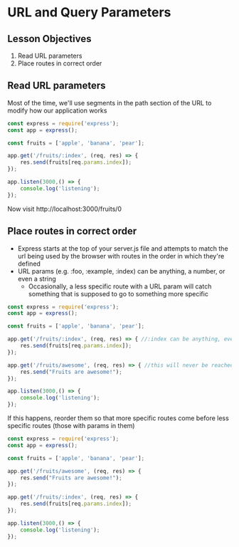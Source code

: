 # URL and Query Parameters

## Lesson Objectives

1. Read URL parameters
1. Place routes in correct order

## Read URL parameters

Most of the time, we'll use segments in the path section of the URL to modify how our application works

```javascript
const express = require('express');
const app = express();

const fruits = ['apple', 'banana', 'pear'];

app.get('/fruits/:index', (req, res) => {
    res.send(fruits[req.params.index]);
});

app.listen(3000,() => {
    console.log('listening');
});
```

Now visit http://localhost:3000/fruits/0

## Place routes in correct order

- Express starts at the top of your server.js file and attempts to match the url being used by the browser with routes in the order in which they're defined
- URL params (e.g. :foo, :example, :index) can be anything, a number, or even a string
    - Occasionally, a less specific route with a URL param will catch something that is supposed to go to something more specific

```javascript
const express = require('express');
const app = express();

const fruits = ['apple', 'banana', 'pear'];

app.get('/fruits/:index', (req, res) => { //:index can be anything, even awesome
    res.send(fruits[req.params.index]);
});

app.get('/fruits/awesome', (req, res) => { //this will never be reached
    res.send("Fruits are awesome!");
});

app.listen(3000,() => {
    console.log('listening');
});
```

If this happens, reorder them so that more specific routes come before less specific routes (those with params in them)

```javascript
const express = require('express');
const app = express();

const fruits = ['apple', 'banana', 'pear'];

app.get('/fruits/awesome', (req, res) => {
    res.send("Fruits are awesome!");
});

app.get('/fruits/:index', (req, res) => {
    res.send(fruits[req.params.index]);
});

app.listen(3000,() => {
    console.log('listening');
});
```
